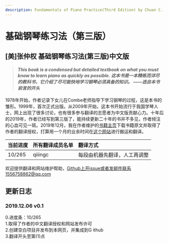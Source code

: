 ```yaml
---
description: Fundamentals of Piano Practice(Third Edition) by Chuan C. Chang
---
```


# 基础钢琴练习法（第三版）

## \[美\]张仲权 基础钢琴练习法\(第三版\)中文版

> #### _This book is a condensed but detailed textbook on **what you must know to learn piano as quickly as possible**. 这本书是一本精练而详尽的教科书，它介绍了**尽可能快地学习钢琴必须具备的知识**。 ——选自本书前言的开头_

1978年开始，作者记录下女儿在Combe老师指导下学习钢琴的过程，这是本书的雏形。1999年，首次正式出版。从2009年开始，这本书开始流行于我国学琴人士，网上出现了很多讨论，也有很多参与翻译的志愿者为中文版贡献心力。十年后的2019年，作者已经写到第三版了，能持续更新二十年的书并不多见，作者倾注的心血可见一斑。2019年12月，我在作者维护的[书籍主页](http://www.pianopractice.org/)下载书籍原文并取得了作者的翻译授权，打算用一个月的业余时间在[这个网站](https://qiiingc.gitbook.io/fopp3/)进行搬运和翻译。

| **当前进度** | 所有翻译成员名单 | 翻译方式 |
| :--- | :--- | :--- |
| 10/265 | qiiingc | 每段由机器先翻译，人工再调整 |

欢迎提供翻译和网站维护帮助，Github上开issue或者发邮件联系1556758862@qq.com

## 更新日志

### 2019.12.06 v0.1 

0.进度条：10/265  
1.取得了作者的中文翻译授权和网站发布许可  
2.创建空白项目并发布到本网页，并集成到Github  
3.翻译开头至第\(1\)点

